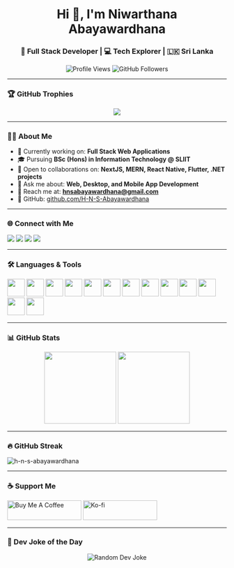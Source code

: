 <h1 align="center">Hi 👋, I'm Niwarthana Abayawardhana</h1>
<h3 align="center">🚀 Full Stack Developer | 💻 Tech Explorer | 🇱🇰 Sri Lanka </h3>

<p align="center">
  <img src="https://komarev.com/ghpvc/?username=h-n-s-abayawardhana&label=Profile%20views&color=0e75b6&style=flat" alt="Profile Views" />
  <img src="https://img.shields.io/github/followers/h-n-s-abayawardhana?label=Followers&style=social" alt="GitHub Followers" />
</p>

---

### 🏆 GitHub Trophies

<p align="center">
  <img src="https://github-profile-trophy.vercel.app/?username=h-n-s-abayawardhana&theme=gruvbox&no-frame=true&margin-w=10&row=1&column=6" />
</p>

---

### 👨‍💻 About Me

- 🔭 Currently working on: **Full Stack Web Applications**
- 🎓 Pursuing **BSc (Hons) in Information Technology @ SLIIT**
- 🤝 Open to collaborations on: **NextJS, MERN, React Native, Flutter, .NET projects**
- 💬 Ask me about: **Web, Desktop, and Mobile App Development**
- 📧 Reach me at: **hnsabayawardhana@gmail.com**
- 🔗 GitHub: [github.com/H-N-S-Abayawardhana](https://github.com/H-N-S-Abayawardhana)

---

### 🌐 Connect with Me

<p align="left">
  <a href="https://linkedin.com/in/niwa_ab" target="_blank"><img src="https://img.shields.io/badge/LinkedIn-%230077B5.svg?&style=for-the-badge&logo=linkedin&logoColor=white" /></a>
  <a href="https://twitter.com/niwa_ab" target="_blank"><img src="https://img.shields.io/badge/Twitter-%231DA1F2.svg?&style=for-the-badge&logo=twitter&logoColor=white" /></a>
  <a href="https://instagram.com/niwa_ab" target="_blank"><img src="https://img.shields.io/badge/Instagram-%23E4405F.svg?&style=for-the-badge&logo=instagram&logoColor=white" /></a>
  <a href="https://facebook.com/niwarthana abayawardhana" target="_blank"><img src="https://img.shields.io/badge/Facebook-%231877F2.svg?&style=for-the-badge&logo=facebook&logoColor=white" /></a>
</p>

---

### 🛠️ Languages & Tools

<p>
  <img src="https://cdn.jsdelivr.net/gh/devicons/devicon/icons/html5/html5-original.svg" width="40" />
  <img src="https://cdn.jsdelivr.net/gh/devicons/devicon/icons/css3/css3-original.svg" width="40" />
  <img src="https://cdn.jsdelivr.net/gh/devicons/devicon/icons/javascript/javascript-original.svg" width="40" />
  <img src="https://cdn.jsdelivr.net/gh/devicons/devicon/icons/react/react-original.svg" width="40" />
  <img src="https://cdn.jsdelivr.net/gh/devicons/devicon/icons/nodejs/nodejs-original.svg" width="40" />
  <img src="https://cdn.jsdelivr.net/gh/devicons/devicon/icons/express/express-original.svg" width="40" />
  <img src="https://cdn.jsdelivr.net/gh/devicons/devicon/icons/mongodb/mongodb-original.svg" width="40" />
  <img src="https://cdn.jsdelivr.net/gh/devicons/devicon/icons/mysql/mysql-original.svg" width="40" />
  <img src="https://cdn.jsdelivr.net/gh/devicons/devicon/icons/java/java-original.svg" width="40" />
  <img src="https://cdn.jsdelivr.net/gh/devicons/devicon/icons/csharp/csharp-original.svg" width="40" />
  <img src="https://cdn.jsdelivr.net/gh/devicons/devicon/icons/dot-net/dot-net-original.svg" width="40" />
  <img src="https://cdn.jsdelivr.net/gh/devicons/devicon/icons/flutter/flutter-original.svg" width="40" />
  <img src="https://cdn.jsdelivr.net/gh/devicons/devicon/icons/android/android-original.svg" width="40" />
</p>

---

### 📊 GitHub Stats

<p align="center">
  <img src="https://github-readme-stats.vercel.app/api?username=h-n-s-abayawardhana&show_icons=true&theme=tokyonight" height="165" />
  <img src="https://github-readme-stats.vercel.app/api/top-langs/?username=h-n-s-abayawardhana&layout=compact&theme=tokyonight" height="165" />
</p>

---

### 🔥 GitHub Streak

<p><img align="center" src="https://github-readme-streak-stats.herokuapp.com/?user=h-n-s-abayawardhana&" alt="h-n-s-abayawardhana" /></p>

---

### ☕ Support Me

<p>
  <a href="https://www.buymeacoffee.com/niwa_ab"><img src="https://cdn.buymeacoffee.com/buttons/v2/default-yellow.png" height="45" width="170" alt="Buy Me A Coffee" /></a>
  <a href="https://ko-fi.com/niwa_ab"><img src="https://cdn.ko-fi.com/cdn/kofi3.png?v=3" height="45" width="170" alt="Ko-fi" /></a>
</p>

---

### 🤣 Dev Joke of the Day

<p align="center">
  <img src="https://readme-jokes.vercel.app/api" alt="Random Dev Joke" />
</p>
